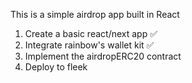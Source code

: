 This is a simple airdrop app built in React

1. Create a basic react/next app ✅
2. Integrate rainbow's wallet kit ✅
3. Implement the airdropERC20 contract
4. Deploy to fleek